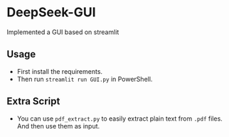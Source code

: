 # DeepSeek-GUI
Implemented a GUI based on streamlit 

## Usage
- First install the requirements.
- Then run `streamlit run GUI.py` in PowerShell.

## Extra Script
- You can use `pdf_extract.py` to easily extract plain text from `.pdf` files.  
And then use them as input.
